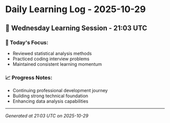 # Daily Learning Log - 2025-10-29

## 📅 Wednesday Learning Session - 21:03 UTC

### 🎯 Today's Focus:
- Reviewed statistical analysis methods
- Practiced coding interview problems
- Maintained consistent learning momentum

### 📈 Progress Notes:
- Continuing professional development journey
- Building strong technical foundation
- Enhancing data analysis capabilities

---
*Generated at 21:03 UTC on 2025-10-29*
